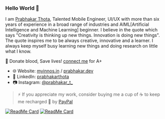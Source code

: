 ### Hello World 👋

I am [Prabhakar Thota](https://www.myinnos.in/ "MyInnos"), Talented Mobile Engineer, UI/UX with more than six years of experience in a broad range of industries and AIML[Artificial Intelligence and Machine Learning] beginner. I believe in the quote which says "Creativity is thinking up new things. Innovation is doing new things". The quote inspires me to be always creative, innovative and a learner. I always keep myself busy learning new things and doing research on little what I know.

🌱 Donate blood, Save lives! [connect me](https://www.myinnos.in/contact.html "MyInnos") for A+

* :globe_with_meridians: Website: [myinnos.in](http://www.myinnos.in "Prabhakar Thota") / [prabhakar.dev](http://www.prabhakar.dev "Prabhakar Thota")
* :mag_right: LinkedIn: [prabhakarthota](https://www.linkedin.com/in/prabhakarthota "Prabhakar Thota on LinkedIn")
* :camera: Instagram: [@prabhakar_t_](https://www.instagram.com/prabhakar_t_/ "Prabhakar Thota on Instagram")   

>⚡ If you appreciate my work, consider buying me a cup of :coffee: to keep me recharged :metal: by [PayPal](https://www.paypal.me/fansfolio)

[![ReadMe Card](https://github-readme-stats.vercel.app/api/pin/?username=myinnos&repo=AppFontChanger)](https://github.com/myinnos/AppFontChanger) [![ReadMe Card](https://github-readme-stats.vercel.app/api/pin/?username=myinnos&repo=AppIconNameChanger)](https://github.com/myinnos/AppIconNameChanger)
